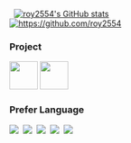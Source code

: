 &nbsp;
[![roy2554's GitHub stats](https://github-readme-stats.vercel.app/api?username=roy2554&theme=dark)](https://github.com/anuraghazra/github-readme-stats)
<br />
<a href="https://github.com/roy2554">
<img src="https://img.shields.io/badge/-roy2554-black?style=flat-square&logo=github&link=https://github.com/roy2554" alt="https://github.com/roy2554"/>
</a>

### Project
<a href="https://github.com/roy2554/discord-PYBOT"><img src="https://i.ibb.co/JFVm1Lv/PYBot.png" width="50" height="50"></a>
<a href="https://github.com/roy2554/discord-RoTools"><img src="https://i.ibb.co/Xx6jKXk/Ro-Tools-JS.png" width="50" height="50"></a>

### Prefer Language

<img src="https://img.shields.io/badge/Python-black?style=flat-square&logo=Python&logoColor=white&link=https://www.python.org/"/></a>&nbsp;
<img src="https://img.shields.io/badge/-Clang-black?style=flat-square&logo=c&logoColor=white" />&nbsp;
<img src="https://img.shields.io/badge/-JavaScript-black?style=flat-square&logo=javascript&logoColor=white" />&nbsp;
<img src="https://img.shields.io/badge/-React-black?style=flat-square&logo=react&logoColor=white" />&nbsp;
<img src="https://img.shields.io/badge/-Express-black?style=flat-square&logo=express&logoColor=white" />  

<!---
roy2554/roy2554 is a ✨ special ✨ repository because its `README.md` (this file) appears on your GitHub profile.
You can click the Preview link to take a look at your changes.
--->
